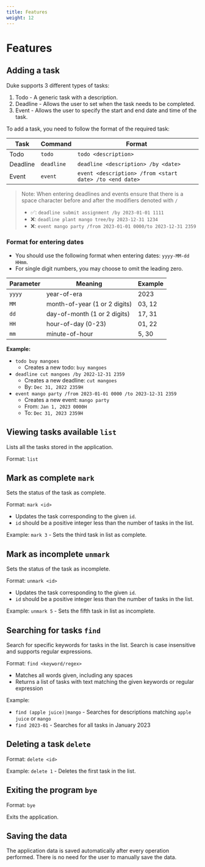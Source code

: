 ```yaml
---
title: Features
weight: 12
---
```


# Features
## Adding a task

Duke supports 3 different types of tasks:
1. Todo - A generic task with a description.
2. Deadline - Allows the user to set when the task needs to be completed.
3. Event - Allows the user to specify the start and end date and time of the task.

To add a task, you need to follow the format of the required task:

| Task     | Command    | Format                                                  |
| -------- | ---------- | ------------------------------------------------------- |
| Todo     | `todo`     | `todo <description>`                                    |
| Deadline | `deadline` | `deadline <description> /by <date>`                     |
| Event    | `event`    | `event <description> /from <start date> /to <end date>` |

> Note: When entering deadlines and events ensure that there is a space character before and after the modifiers denoted with `/` 
> - ✅: `deadline submit assignment /by 2023-01-01 1111`
> - ❌: `deadline plant mango tree/by 2023-12-31 1234`
> - ❌: `event mango party /from 2023-01-01 0000/to 2023-12-31 2359`

### Format for entering dates
- You should use the following format when entering dates: `yyyy-MM-dd HHmm`.
- For single digit numbers, you may choose to omit the leading zero.

| Parameter | Meaning                       | Example |
| --------- | ----------------------------- | ------- |
| `yyyy`    | year-of-era                   | 2023    |
| `MM`      | month-of-year (1 or 2 digits) | 03, 12  |
| `dd`      | day-of-month (1 or 2 digits)  | 17, 31  |
| `HH`      | hour-of-day (0-23)            | 01, 22  |
| `mm`      | minute-of-hour                | 5, 30   |

__Example:__
- `todo buy mangoes`
  - Creates a new todo: `buy mangoes`
- `deadline cut mangoes /by 2022-12-31 2359`
  - Creates a new deadline: `cut mangoes`
  - By: `Dec 31, 2022 2359H`
- `event mango party /from 2023-01-01 0000 /to 2023-12-31 2359`
  - Creates a new event: `mango party` 
  - From: `Jan 1, 2023 0000H`
  - To: `Dec 31, 2023 2359H` 


## Viewing tasks available `list`

Lists all the tasks stored in the application.

Format: `list`


## Mark as complete `mark`

Sets the status of the task as complete.    

Format: `mark <id>`
- Updates the task corresponding to the given `id`.
- `id` should be a positive integer less than the number of tasks in the list.

Example: `mark 3` - Sets the third task in list as complete.


## Mark as incomplete `unmark`

Sets the status of the task as incomplete.    

Format: `unmark <id>`
- Updates the task corresponding to the given `id`.
- `id` should be a positive integer less than the number of tasks in the list.

Example: `unmark 5` - Sets the fifth task in list as incomplete.


## Searching for tasks `find`

Search for specific keywords for tasks in the list. 
Search is case insensitive and supports regular expressions.

Format: `find <keyword/regex>`
- Matches all words given, including any spaces
- Returns a list of tasks with text matching the given keywords or regular expression

Example:
- `find (apple juice)|mango` - Searches for descriptions matching `apple juice` or `mango`
- `find 2023-01` - Searches for all tasks in January 2023

## Deleting a task `delete`

Format: `delete <id>`

Example: `delete 1` - Deletes the first task in the list.

## Exiting the program `bye`

Format: `bye`

Exits the application. 


## Saving the data

The application data is saved automatically after every operation performed. 
There is no need for the user to manually save the data.
